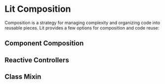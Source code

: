 # Lit Composition

Composition is a strategy for managing complexity and organizing code into reusable pieces. Lit provides a few options for composition and code reuse:

## Component Composition

## Reactive Controllers

## Class Mixin
